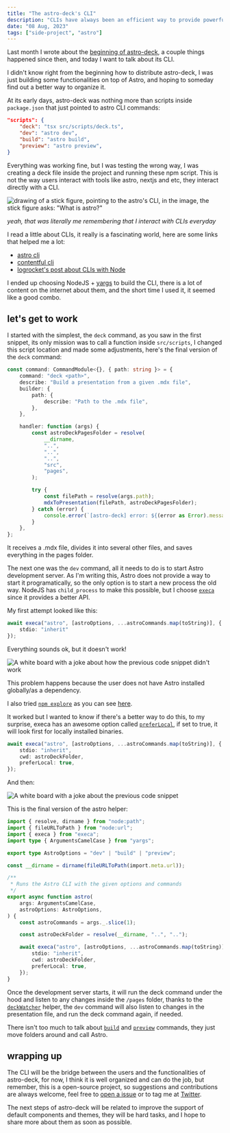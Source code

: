 ```yaml
---
title: "The astro-deck's CLI"
description: "CLIs have always been an efficient way to provide powerful functionalitiy."
date: "08 Aug, 2023"
tags: ["side-project", "astro"]
---
```


Last month I wrote about the [beginning of astro-deck](./i-started-astro-deck), a couple things happened since then, and today I want to talk about its CLI.

I didn't know right from the beginning how to distribute astro-deck, I was just building some functionalities on top of Astro, and hoping to someday find out a better way to organize it. 

At its early days, astro-deck was nothing more than scripts inside ``package.json`` that just pointed to astro CLI commands:

```json
"scripts": {
	"deck": "tsx src/scripts/deck.ts",
	"dev": "astro dev",
	"build": "astro build",
	"preview": "astro preview",
}
```

Everything was working fine, but I was testing the wrong way, I was creating a deck file inside the project and running these npm script. This is not the way users interact with tools like astro, nextjs and etc, they interact directly with a CLI.

![drawing of a stick figure, pointing to the astro's CLI, in the image, the stick figure asks: "What is astro?"](https://cdn.discordapp.com/attachments/1048420478685028392/1138972243234390046/realizing.excalidraw.png)

*yeah, that was literally me remembering that I interact with CLIs everyday*

I read a little about CLIs, it really is a fascinating world, here are some links that helped me a lot:

- [astro cli](https://github.com/withastro/astro/tree/25e04a2ecbda7952a68220ce6739ae1c75144858/packages/astro/src/cli)
- [contentful cli](https://github.com/contentful/contentful-cli)
- [logrocket's post about CLIs with Node](https://blog.logrocket.com/building-typescript-cli-node-js-commander/)

I ended up choosing NodeJS + [yargs](yargs.js.org/) to build the CLI, there is a lot of content on the internet about them, and the short time I used it, it seemed like a good combo.
## let's get to work

I started with the simplest, the `deck` command, as you saw in the first snippet, its only mission was to call a function inside `src/scripts`, I changed this script location and made some adjustments, here's the final version of the ``deck`` command:

```ts
const command: CommandModule<{}, { path: string }> = {
	command: "deck <path>",
	describe: "Build a presentation from a given .mdx file",
	builder: {
		path: {
			describe: "Path to the .mdx file",
		},
	},

	handler: function (args) {
		const astroDeckPagesFolder = resolve(
			__dirname,
			"..",
			"..",
			"..",
			"src",
			"pages",
		);

		try {
			const filePath = resolve(args.path);
			mdxToPresentation(filePath, astroDeckPagesFolder);
		} catch (error) {
			console.error(`[astro-deck] error: ${(error as Error).message}`);
		}
	},
};
```

It receives a .mdx file, divides it into several other files, and saves everything in the pages folder.

The next one was the `dev` command, all it needs to do is to start Astro development server. As I'm writing this, Astro does not provide a way to start it programatically, so the only option is to start a new process the old way. NodeJS has `child_process` to make this possible, but I choose [``execa``](https://github.com/sindresorhus/execa) since it provides a better API.

My first attempt looked like this:

```ts
await execa("astro", [astroOptions, ...astroCommands.map(toString)], {
	stdio: "inherit"
});
```

Everything sounds ok, but it doesn't work!

![A white board with a joke about how the previous code snippet didn't work](https://cdn.discordapp.com/attachments/1048420478685028392/1138972288016994424/prefer-local-false.excalidraw.png)

This problem happens because the user does not have Astro installed globally/as a dependency.

I also tried [``npm explore``](https://docs.npmjs.com/cli/v9/commands/npm-explore?v=true) as you can see [here](https://twitter.com/renat0sp/status/1685490115781574656?s=20).

It worked but I wanted to know if there's a better way to do this, to my surprise, execa has an awesome option called [``preferLocal``](https://github.com/sindresorhus/execa#preferlocal), if set to true, it will look first for locally installed binaries.

```ts
await execa("astro", [astroOptions, ...astroCommands.map(toString)], {
	stdio: "inherit",
	cwd: astroDeckFolder,
	preferLocal: true,
});
```

And then:

![A white board with a joke about the previous code snippet](https://cdn.discordapp.com/attachments/1048420478685028392/1138972271441092618/prefer-local-true.excalidraw.png)

This is the final version of the astro helper:

```ts
import { resolve, dirname } from "node:path";
import { fileURLToPath } from "node:url";
import { execa } from "execa";
import type { ArgumentsCamelCase } from "yargs";

export type AstroOptions = "dev" | "build" | "preview";

const __dirname = dirname(fileURLToPath(import.meta.url));

/**
 * Runs the Astro CLI with the given options and commands
 */
export async function astro(
	args: ArgumentsCamelCase,
	astroOptions: AstroOptions,
) {
	const astroCommands = args._.slice(1);

	const astroDeckFolder = resolve(__dirname, "..", "..");

	await execa("astro", [astroOptions, ...astroCommands.map(toString)], {
		stdio: "inherit",
		cwd: astroDeckFolder,
		preferLocal: true,
	});
}
```

Once the development server starts, it will run the deck command under the hood and listen to any changes inside the `/pages` folder, thanks to the [``deckWatcher``](https://github.com/ddanielsantos/astro-deck/blob/9b532b49dd48275a6171968bd123342511051976/src/cli/deck-watcher.ts) helper, the `dev` command will also listen to changes in the presentation file, and run the deck command again, if needed.

There isn't too much to talk about [`build`](https://github.com/ddanielsantos/astro-deck/blob/9b532b49dd48275a6171968bd123342511051976/src/cli/cmd/build.ts) and [`preview`](https://github.com/ddanielsantos/astro-deck/pull/51/files) commands, they just move folders around and call Astro.

## wrapping up

The CLI will be the bridge between the users and the functionalities of astro-deck, for now, I think it is well organized and can do the job, but remember, this is a open-source project, so suggestions and contributions are always welcome, feel free to [open a issue](https://github.com/ddanielsantos/astro-deck) or to tag me at [Twitter](https://twitter.com/renat0sp).

The next steps of astro-deck will be related to improve the support of default components and themes, they will be hard tasks, and I hope to share more about them as soon as possible.